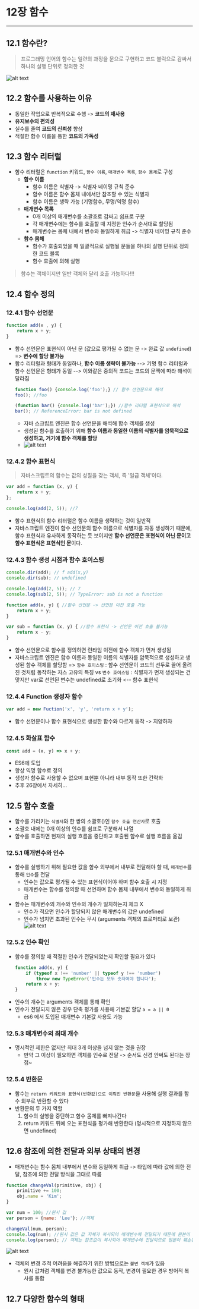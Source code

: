 # 12장 함수
---

## 12.1 함수란?
>프로그래밍 언어의 함수는 일련의 과정을 문으로 구현하고 코드 블럭으로 감싸서 하나의 실행 단위로 정의한 것

![alt text](image.png)

## 12.2 함수를 사용하는 이유
- 동일한 작업으로 반복적으로 수행 -> **코드의 재사용**
- **유지보수의 편의성**
- 실수를 줄여 **코드의 신뢰성** 향상
- 적절한 함수 이름을 통한 **코드의 가독성**

## 12.3 함수 리터럴
- 함수 리터럴은 `function` 키워드, `함수 이름`, `매개변수 목록`, `함수 몸체`로 구성
  - **함수 이름**
    - 함수 이름은 식별자 -> 식별자 네이밍 규칙 준수
    - 함수 이름은 함수 몸체 내에서만 참조할 수 있는 식별자
    - 함수 이름은 생략 가능 (기명함수, 무명/익명 함수)
  - **매개변수 목록**
    - 0개 이상의 매개변수를 소괄호로 감싸고 쉼표로 구분
    - 각 매개변수에는 함수를 호출할 때 지정한 인수가 순서대로 할당됨
    - 매개변수는 몸체 내에서 변수와 동일하게 취급 -> 식별자 네이밍 규칙 준수
  - **함수 몸체**
    - 함수가 호출되었을 때 일괄적으로 실행될 문들을 하나의 실행 단위로 정의한 코드 블록
    - 함수 호출에 의해 실행
>함수는 객체이지만 일반 객체와 달리 호출 가능하다!!!


## 12.4 함수 정의

### 12.4.1 함수 선언문
```jsx
function add(x , y) {
    return x + y;
}
```
- 함수 선언문은 표현식이 아닌 문 (값으로 평가될 수 없는 문 -> 완료 값 `undefined`) => **변수에 할당 불가능**
- 함수 리터럴과 형태가 동일하나, **함수 이름 생략이 불가능**
  --> 기명 함수 리터럴과 함수 선언문은 형태가 동일
  --> 이와같은 중의적 코드는 코드의 문맥에 따라 해석이 달라짐
    ```jsx
    function foo() {console.log('foo');} // 함수 선언문으로 해석
    foo(); //foo

    (function bar() {console.log('bar');}) //함수 리터럴 표현식으로 해석
    bar(); // ReferenceError: bar is not defined
    ```
    - 자바 스크립트 엔진은 함수 선언문을 해석해 함수 객체를 생성
    - 생성된 함수를 호출하기 위해 **함수 이름과 동일한 이름의 식별자를 암묵적으로 생성하고, 거기에 함수 객체를 할당**
    - ![alt text](image-2.png)
  
### 12.4.2 함수 표현식
>자바스크립트의 함수는 값의 성질을 갖는 객체, 즉 '일급 객체'이다.
```jsx
var add = function (x, y) {
    return x + y;
};

console.log(add(2, 5)); //7
```
- 함수 표현식의 함수 리터럴은 함수 이름을 생략하는 것이 일반적
- 자바스크립트 엔진이 함수 선언문의 함수 이름으로 식별자를 자동 생성하기 때문에, 함수 표현식과 유사하게 동작하는 듯 보이지만 **함수 선언문은 표현식이 아닌 문이고 함수 표현식은 표현식인 문**이다.

### 12.4.3 함수 생성 시점과 함수 호이스팅
```jsx
console.dir(add); // f add(x,y)
console.dir(sub); // undefined

console.log(add(2, 5)); // 7
console.log(sub(2, 5)); // TypeError: sub is not a function

function add(x, y) { //함수 선언문 -> 선언문 이전 호출 가능
    return x + y;
}

var sub = function (x, y) { //함수 표현식 -> 선언문 이전 호출 불가능
    return x - y;
}
```
- 함수 선언문으로 함수를 정의하면 런타임 이전에 함수 객체가 먼저 생성됨
- 자바스크립트 엔진은 함수 이름과 동일한 이름의 식별자를 암묵적으로 생성하고 생성된 함수 객체를 할당함
  => `함수 호이스팅` : 함수 선언문이 코드의 선두로 끌어 올려진 것처럼 동작하는 자스 고유의 특징
  vs `변수 호이스팅` : 식별자가 먼저 생성되는 건 맞지만 var로 선언된 변수는 undefined로 초기화 <-- 함수 표현식

### 12.4.4 Function 생성자 함수
```jsx
var add = new Fuction('x', 'y', 'return x + y');
```
- 함수 선언문이나 함수 표현식으로 생성한 함수와 다르게 동작 -> 지양하자

### 12.4.5 화살표 함수
```jsx
const add = (x, y) => x + y;
```
- ES6에 도입
- 항상 익명 함수로 정의
- 생성자 함수로 사용할 수 없으며 표현뿐 아니라 내부 동작 또한 간략화
- 추후 26장에서 자세히...

## 12.5 함수 호출
- 함수를 가리키는 `식별자`와 한 쌍의 소괄호()인 `함수 호출 연산자`로 호출
- 소괄호 내에는 0개 이상의 인수를 쉼표로 구분해서 나열
- 함수를 호출하면 현재의 실행 흐름을 중단하고 호출된 함수로 실행 흐름을 옮김

### 12.5.1 매개변수와 인수
- 함수를 실행하기 위해 필요한 값을 함수 외부에서 내부로 전달해야 할 때, `매개변수`를 통해 `인수`를 전달
  - 인수는 값으로 평가될 수 있는 표현식이어야 하며 함수 호출 시 지정
  - 매개변수는 함수를 정의할 때 선언하며 함수 몸체 내부에서 변수와 동일하게 취급
- 함수는 매개변수의 개수와 인수의 개수가 일치하는지 체크 X 
  - 인수가 적으면 인수가 할당되지 않은 매개변수의 값은 undefined
  - 인수가 넘치면 초과된 인수는 무시 (arguments 객체의 프로퍼티로 보관)
![alt text](image-3.png)

### 12.5.2 인수 확인
- 함수를 정의할 때 적절한 인수가 전달되었는지 확인할 필요가 있다
    ```jsx
    function add(x, y) {
        if (typeof x !== 'number' || typeof y !== 'number')
            throw new TypeError('인수는 모두 숫자여야 합니다');
        return x + y;
    }
    ```
- 인수의 개수는 arguments 객체를 통해 확인
- 인수가 전달되지 않은 경우 단축 평가를 사용해 기본값 할당 `a = a || 0`
  - es6 에서 도입된 매개변수 기본값 사용도 가능

### 12.5.3 매개변수의 최대 개수
- 명시적인 제한은 없지만 최대 3개 이상을 넘지 않는 것을 권장
  - 만약 그 이상이 필요하면 객체를 인수로 전달 -> 순서도 신경 안써도 된다는 장점~

### 12.5.4 반환문
- 함수는 `return 키워드와 표현식(반환값)으로 이뤄진 반환문`을 사용해 실행 결과를 함수 외부로 반환할 수 있다
- 반환문의 두 가지 역할
  1. 함수의 실행을 중단하고 함수 몸체를 빠져나간다
  2. return 키워드 뒤에 오는 표현식을 평가해 반환한다 (명시적으로 지정하지 않으면 undefined)

## 12.6 참조에 의한 전달과 외부 상태의 변경
- 매개변수는 함수 몸체 내부에서 변수와 동일하게 취급 -> 타입에 따라 값에 의한 전달, 참조에 의한 전달 방식을 그대로 따름
```jsx
function changeVal(primitive, obj) {
    primitive += 100;
    obj.name = 'Kim';
}

var num = 100; //원시 값
var person = {name: 'Lee'}; //객체

changeVal(num, person);
console.log(num); //원시 값은 값 자체가 복사되어 매개변수에 전달되기 때문에 원본이 훼손되지 않는다
console.log(person); // 객체는 참조값이 복사되어 매개변수에 전달되므로 원본이 훼손된다
```
![alt text](image-4.png)

- 객체의 변경 추적 어려움을 해결하기 위한 방법으로는 `불변 객체`가 있음
  - 원시 값처럼 객체를 변경 불가능한 값으로 동작, 변경이 필요한 경우 방어적 복사를 통함

## 12.7 다양한 함수의 형태

